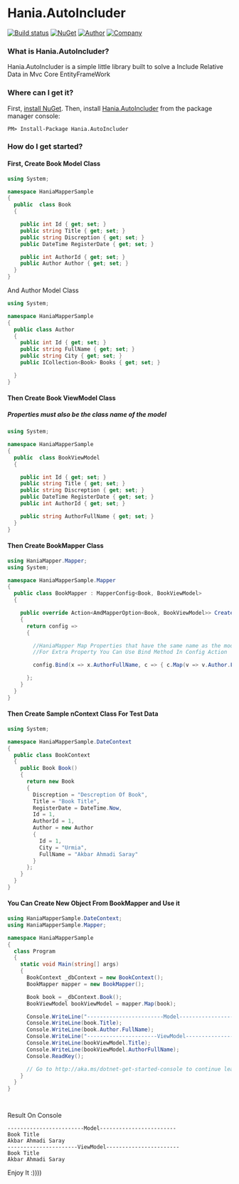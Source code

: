 # Hania.AutoIncluder

[![Build status](https://ci.appveyor.com/api/projects/status/q261l3sbokafmx1o/branch/master?svg=true)](https://www.nuget.org/packages/Hania.AutoIncluder/)
[![NuGet](http://img.shields.io/nuget/v/Hania.autoIncluder.svg)](https://www.nuget.org/packages/Hania.AutoIncluder/)
[![Author](https://img.shields.io/badge/Author-Akbar%20Ahmadi%20Saray-brightgreen.svg)](https://www.nuget.org/packages/Hania.AutoIncluder/)
[![Company](https://img.shields.io/badge/Company-Http%3A%2F%2FHaniaGroup.ir-orange.svg)](https://www.nuget.org/packages/Hania.AutoIncluder/)


### What is Hania.AutoIncluder?

Hania.AutoIncluder is a simple little library built to solve a Include Relative Data in Mvc Core EntityFrameWork


### Where can I get it?

First, [install NuGet](http://docs.nuget.org/docs/start-here/installing-nuget). Then, install [Hania.AutoIncluder](https://www.nuget.org/packages/HaniaMapper/) from the package manager console:

```
PM> Install-Package Hania.AutoIncluder 
```


### How do I get started?

#### First, Create Book Model Class 

```csharp
using System;

namespace HaniaMapperSample
{
  public  class Book
  {

    public int Id { get; set; }
    public string Title { get; set; }
    public string Discreption { get; set; }
    public DateTime RegisterDate { get; set; }

    public int AuthorId { get; set; }
    public Author Author { get; set; }
  }
}
```

And Author Model Class


```csharp
using System;

namespace HaniaMapperSample
{
  public class Author
  {
    public int Id { get; set; }
    public string FullName { get; set; }
    public string City { get; set; }
    public ICollection<Book> Books { get; set; }

  }
}

```


#### Then Create Book ViewModel Class 
##### Properties must also be the class name of the model 
```csharp
using System;

namespace HaniaMapperSample
{
  public  class BookViewModel
  {

    public int Id { get; set; }
    public string Title { get; set; }
    public string Discreption { get; set; }
    public DateTime RegisterDate { get; set; }
    public int AuthorId { get; set; }

    public string AuthorFullName { get; set; }
  }
}

```



#### Then Create BookMapper Class

```csharp
using HaniaMapper.Mapper;
using System;

namespace HaniaMapperSample.Mapper
{
  public class BookMapper : MapperConfig<Book, BookViewModel>
  {

    public override Action<AmdMapperOption<Book, BookViewModel>> CreateConfig()
    {
      return config =>
      {

        //HaniaMapper Map Properties that have the same name as the model class
        //For Extra Property You Can Use Bind Method In Config Action

        config.Bind(x => x.AuthorFullName, c => { c.Map(v => v.Author.FullName); });

      };
    }
  }
}

```
#### Then Create Sample nContext Class For Test Data
```csharp
using System;

namespace HaniaMapperSample.DateContext
{
  public class BookContext
  {
    public Book Book()
    {
      return new Book
      {
        Discreption = "Descreption Of Book",
        Title = "Book Title",
        RegisterDate = DateTime.Now,
        Id = 1,
        AuthorId = 1,
        Author = new Author
        {
          Id = 1,
          City = "Urmia",
          FullName = "Akbar Ahmadi Saray"
        }
      };
    }
  }
}

```

#### You Can Create New Object From BookMapper and Use it
```csharp
using HaniaMapperSample.DateContext;
using HaniaMapperSample.Mapper;

namespace HaniaMapperSample
{
  class Program
  {
    static void Main(string[] args)
    {
      BookContext _dbContext = new BookContext();
      BookMapper mapper = new BookMapper(); 

      Book book = _dbContext.Book();
      BookViewModel bookViewModel = mapper.Map(book);

      Console.WriteLine("------------------------Model------------------------");
      Console.WriteLine(book.Title);
      Console.WriteLine(book.Author.FullName);
      Console.WriteLine("----------------------ViewModel-----------------------");
      Console.WriteLine(bookViewModel.Title);
      Console.WriteLine(bookViewModel.AuthorFullName);
      Console.ReadKey();

      // Go to http://aka.ms/dotnet-get-started-console to continue learning how to build a console app! 
    }
  }
}

      
```

Result On Console
```
------------------------Model------------------------
Book Title
Akbar Ahmadi Saray
----------------------ViewModel-----------------------
Book Title
Akbar Ahmadi Saray

```
Enjoy It :))))


